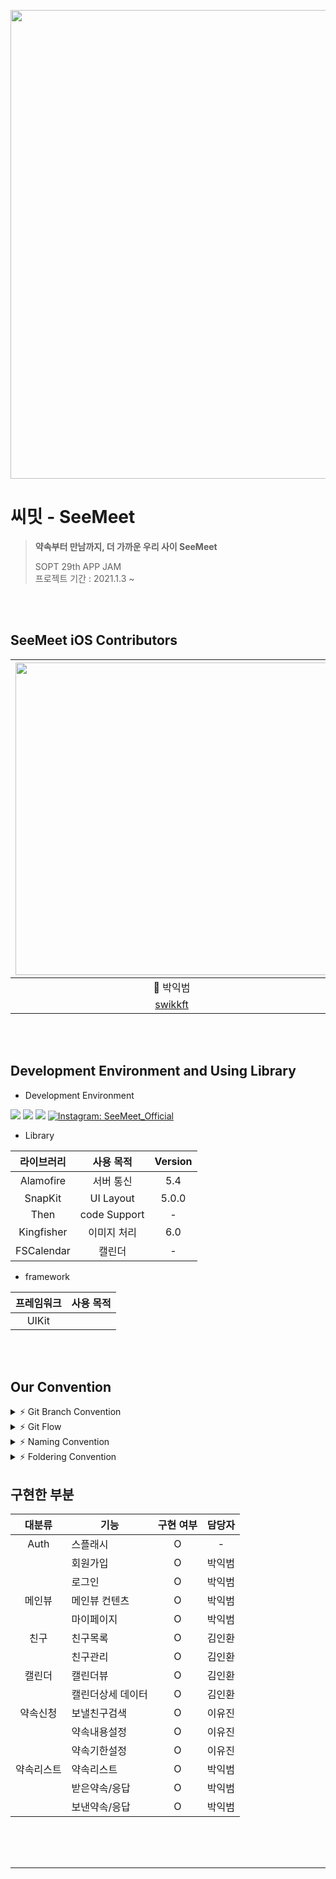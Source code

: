 <img src = "" width="750">  <br>

#  씨밋 - SeeMeet
> **약속부터 만남까지, 더 가까운 우리 사이 SeeMeet** <br>
>
> SOPT 29th APP JAM <br>
> 프로젝트 기간 : 2021.1.3 ~ 

<br>

<br>

##  SeeMeet iOS Contributors
 <img src="https://user-images.githubusercontent.com/46644241/124632766-97b0d380-debf-11eb-9ec7-734b282cbc5d.png" width="500"> | ![KakaoTalk_Photo_2022-01-12-23-24-01](https://user-images.githubusercontent.com/51031771/149158747-9d7343b9-932b-40c7-87fd-996a8db21ae3.jpeg) | ![KakaoTalk_Photo_2022-01-12-23-25-07](https://user-images.githubusercontent.com/51031771/149158516-134a88b5-d165-48f9-a231-d712ee093eab.jpeg) | 
 :---------:|:----------:|:---------:
 🍎 박익범 | 🍎 김인환 | 🍎 이유진 
 [swikkft](https://github.com/parkikbum) | [loinsir](https://github.com/loinsir) | [yujinnee](https://github.com/yujinnee)

<br>
<br>

## Development Environment and Using Library
- Development Environment
<p align="left">
<img src ="https://img.shields.io/badge/Swift-5.0-ff69b4">
<img src ="https://img.shields.io/badge/Xcode-13.2.1-yellow">
<img src ="https://img.shields.io/badge/iOS-15.2-orange">
<a href="https://www.instagram.com/seemeet_teeam_/">
      <img alt="Instagram: SeeMeet_Official" src="https://img.shields.io/badge/SeeMeetInstagram-9986ee" target="_blank" />
  </a>
  </p>

- Library

라이브러리 | 사용 목적 | Version
:---------:|:----------:|:---------:
 Alamofire | 서버 통신 | 5.4
 SnapKit | UI Layout | 5.0.0
 Then | code Support | -
 Kingfisher | 이미지 처리 | 6.0
 FSCalendar | 캘린더 | -

- framework

프레임워크 | 사용 목적 
:---------:|:----------:
 UIKit | &nbsp;

<br>
<br>

## Our Convention
<details>
 <summary> ⚡ Git Branch Convention </summary>
 <div markdown="1">       

 ---
 
 - **Branch Naming Rule**
    - Issue 작성 후 생성되는 번호와 Issue의 간략한 설명 등을 조합하여 Branch 이름 결정
    - `<Prefix>/<Issue_Number>-<Description>`
- **Commit Message Rule**
    - `[Prefix] : - <Description>`
- **Code Review Rule**
    - 리뷰를 합리적, 중립적으로 받아들이기 (무조껀 좋아 무조껀 싫어는 곤란합니다^^)
    - 반영이 어렵다면, 왜 어려운지 합리적인 이유를 대야 함
    - 모든 리뷰는 합리적 판단에 의거하여 한번 더 생각할 수 있는 기회가 될 수 있도록 함
   
 <br>

 </div>
 </details>

 <details>
 <summary> ⚡ Git Flow </summary>
 <div markdown="1">       

 ---
 
 ```
1. Issue 생성 : 담당자, 라벨(우선순위,담당자라벨), 프로젝트 연결 

2. 로컬에서 develop 최신화 : git pull (origin develop) 

3. feature Branch 생성⭐️ : git switch -c Prefix/IssueNumber-description 

4. Add - Commit - Push - Pull Request 의 과정을 거친다.
   ⚠️ commit template 사용하여 이슈번호쓰기 ex. [CHORE] : #12 - UIstyle 적용
   
5. Pull Request 작성 
 closed: #IssueNumber로 이슈 연결, 프로젝트 연결, 리뷰어 지정

5. Code Review 완료 → Pull Request 작성자가 develop Branch로 merge

6. 종료된 Issue와 Pull Request의 Label과 Project를 관리
```
   
 <br>

 </div>
 </details>

<details>
 <summary> ⚡ Naming Convention </summary>
 <div markdown="1">       

 ---
 
- 함수 : **lowerCamelCase** 사용하고 동사로 시작
- 변수, 상수 : **lowerCamelCase** 사용
- 클래스 : **UpperCamelCase** 사용
- 파일명 (약어사용)
    - ViewController → `VC`
    - TableViewCell → `TVC`
    - CollectionViewCell → `CVC`
 <br>

 </div>
 </details>

<details>
 <summary> ⚡ Foldering Convention </summary>
 <div markdown="1">       

 ---
<img src="https://user-images.githubusercontent.com/73978827/149062207-b483a532-6cea-4ddf-9270-dd1c89090022.png" width="500">

   
 <br>

 </div>
 </details>

## 구현한 부분

대분류 | 기능 | 구현 여부 | 담당자
:---------:|---------|:----------:|:---------:
 Auth | 스플래시 |O| -
 &nbsp; | 회원가입 |O| 박익범
  &nbsp; | 로그인 |O| 박익범
  메인뷰 | 메인뷰 컨텐츠 |O| 박익범
  &nbsp; | 마이페이지 |O| 박익범
  친구 | 친구목록 |O| 김인환
   &nbsp; | 친구관리 |O| 김인환
  캘린더| 캘린더뷰 |O| 김인환
 &nbsp; | 캘린더상세 데이터 |O| 김인환
  약속신청| 보낼친구검색 |O| 이유진
  &nbsp; | 약속내용설정 |O| 이유진
  &nbsp; | 약속기한설정 |O| 이유진
  약속리스트| 약속리스트 |O| 박익범
  &nbsp; | 받은약속/응답 |O| 박익범
  &nbsp; | 보낸약속/응답 |O| 박익범
   
<br>
<br>

<br>


---
